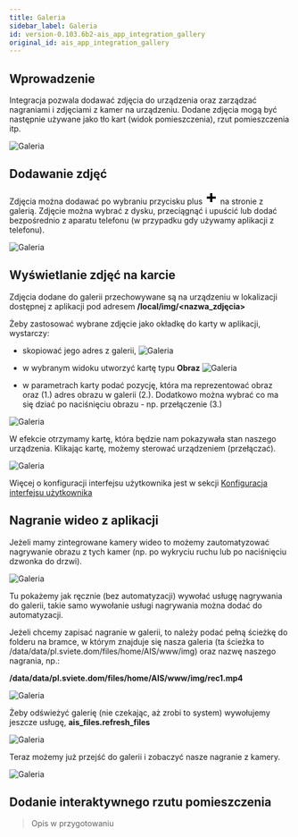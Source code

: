 ```yaml
---
title: Galeria
sidebar_label: Galeria
id: version-0.103.6b2-ais_app_integration_gallery
original_id: ais_app_integration_gallery
---
```


## Wprowadzenie

Integracja pozwala dodawać zdjęcia do urządzenia oraz zarządzać nagraniami i zdjęciami z kamer na urządzeniu. Dodane zdjęcia mogą być następnie używane jako tło kart (widok pomieszczenia), rzut pomieszczenia itp.

![Galeria](/AIS-docs/img/en/frontend/gallery_1.png)


## Dodawanie zdjęć

Zdjęcia można dodawać po wybraniu przycisku plus <svg style="width:24px;height:24px" viewBox="0 0 24 24">
    <path fill="#000000" d="M20 14H14V20H10V14H4V10H10V4H14V10H20V14Z" />
</svg> na stronie z galerią. Zdjęcie można wybrać z dysku, przeciągnąć i upuścić lub dodać bezpośrednio z aparatu telefonu (w przypadku gdy używamy aplikacji z telefonu).

![Galeria](/AIS-docs/img/en/frontend/gallery_2.png)


## Wyświetlanie zdjęć na karcie

Zdjęcia dodane do galerii przechowywane są na urządzeniu w lokalizacji dostępnej z aplikacji pod adresem **/local/img/<nazwa_zdjęcia>**


Żeby zastosować wybrane zdjęcie jako okładkę do karty w aplikacji, wystarczy:
- skopiować jego adres z galerii,
![Galeria](/AIS-docs/img/en/frontend/gallery_3.png)

- w wybranym widoku utworzyć kartę typu **Obraz**
![Galeria](/AIS-docs/img/en/frontend/gallery_4.png)

- w parametrach karty podać pozycję, która ma reprezentować obraz oraz (1.) adres obrazu w galerii (2.). Dodatkowo można wybrać co ma się dziać po naciśnięciu obrazu - np. przełączenie (3.)

![Galeria](/AIS-docs/img/en/frontend/gallery_5.png)

W efekcie otrzymamy kartę, która będzie nam pokazywała stan naszego urządzenia. Klikając kartę, możemy sterować urządzeniem (przełączać).

![Galeria](/AIS-docs/img/en/frontend/gallery_6.png)

Więcej o konfiguracji interfejsu użytkownika jest w sekcji [Konfiguracja interfejsu użytkownika](http://localhost:3000/AIS-docs/docs/en/next/ais_app_ui_config.html)


## Nagranie wideo z aplikacji

Jeżeli mamy zintegrowane kamery wideo to możemy zautomatyzować nagrywanie obrazu z tych kamer (np. po wykryciu ruchu lub po naciśnięciu dzwonka do drzwi).

![Galeria](/AIS-docs/img/en/frontend/gallery_7.png)

Tu pokażemy jak ręcznie (bez automatyzacji) wywołać usługę nagrywania do galerii, takie samo wywołanie usługi nagrywania można dodać do automatyzacji.

Jeżeli chcemy zapisać nagranie w galerii, to należy podać pełną ścieżkę do folderu na bramce, w którym znajduje się nasza galeria (ta ścieżka to /data/data/pl.sviete.dom/files/home/AIS/www/img) oraz nazwę naszego nagrania, np.:

**/data/data/pl.sviete.dom/files/home/AIS/www/img/rec1.mp4**

![Galeria](/AIS-docs/img/en/frontend/gallery_8.png)

Żeby odświeżyć galerię (nie czekając, aż zrobi to system) wywołujemy jeszcze usługę, **ais_files.refresh_files**

![Galeria](/AIS-docs/img/en/frontend/gallery_9.png)

Teraz możemy już przejść do galerii i zobaczyć nasze nagranie z kamery.

![Galeria](/AIS-docs/img/en/frontend/gallery_10.png)



## Dodanie interaktywnego rzutu pomieszczenia

> Opis w przygotowaniu

